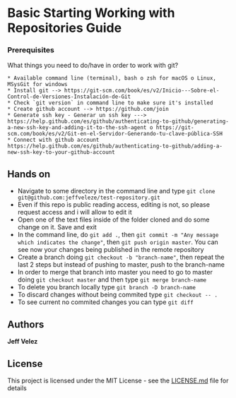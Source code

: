# Basic Starting Working with Repositories Guide

### Prerequisites

What things you need to do/have in order to work with git?

```
* Available command line (terminal), bash o zsh for macOS o Linux, MSysGit for windows
* Install git --> https://git-scm.com/book/es/v2/Inicio---Sobre-el-Control-de-Versiones-Instalación-de-Git
* Check `git version` in command line to make sure it's installed
* Create github account --> https://github.com/join
* Generate ssh key - Generar un ssh key ---> https://help.github.com/es/github/authenticating-to-github/generating-a-new-ssh-key-and-adding-it-to-the-ssh-agent o https://git-scm.com/book/es/v2/Git-en-el-Servidor-Generando-tu-clave-pública-SSH
* Connect with github account https://help.github.com/es/github/authenticating-to-github/adding-a-new-ssh-key-to-your-github-account
```

## Hands on

* Navigate to some directory in the command line and type `git clone git@github.com:jeffveleze/test-repository.git`
* Even if this repo is public reading access, editing is not, so please request access and i will allow to edit it
* Open one of the text files inside of the folder cloned and do some change on it. Save and exit
* In the command line, do `git add .`, then `git commit -m "Any message which indicates the change"`, then `git push origin master`. You can see now your changes being published in the remote repository
* Create a branch doing `git checkout -b "branch-name"`, then repeat the last 2 steps but instead of pushing to master, push to the branch-name
* In order to merge that branch into master you need to go to master doing `git checkout master` and then type `git merge branch-name` 
* To delete you branch locally type `git branch -D branch-name`
* To discard changes without being commited type `git checkout -- .`
* To see current no commited changes you can type `git diff`

## Authors

**Jeff Velez**

## License

This project is licensed under the MIT License - see the [LICENSE.md](LICENSE.md) file for details
